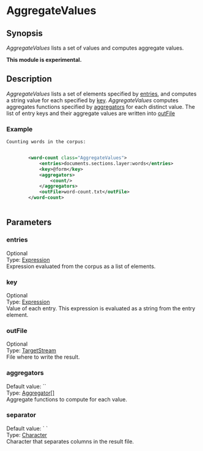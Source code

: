 <h1 class="module">AggregateValues</h1>

## Synopsis

*AggregateValues* lists a set of values and computes aggregate values.

**This module is experimental.**

## Description

*AggregateValues* lists a set of elements specified by <a href="#entries" class="param">entries</a>, and computes a string value for each specified by <a href="#key" class="param">key</a>.
  	*AggregateValues* computes aggregates functions specified by <a href="#aggregators" class="param">aggregators</a> for each distinct value.
  	The list of entry keys and their aggregate values are written into <a href="#outFile" class="param">outFile</a>

### Example
  	Counting words in the corpus:
  

```xml

      	<word-count class="AggregateValues">
      		<entries>documents.sections.layer:words</entries>
      		<key>@form</key>
      		<aggregators>
      			<count/>
      		</aggregators>
      		<outFile>word-count.txt</outFile>
      	</word-count>
      
```

## Parameters

<a name="entries">

### entries

<div class="param-level param-level-optional">Optional
</div>
<div class="param-type">Type: <a href="../converter/fr.inra.maiage.bibliome.alvisnlp.core.corpus.expressions.Expression" class="converter">Expression</a>
</div>
Expression evaluated from the corpus as a list of elements.

<a name="key">

### key

<div class="param-level param-level-optional">Optional
</div>
<div class="param-type">Type: <a href="../converter/fr.inra.maiage.bibliome.alvisnlp.core.corpus.expressions.Expression" class="converter">Expression</a>
</div>
Value of each entry. This expression is evaluated as a string from the entry element.

<a name="outFile">

### outFile

<div class="param-level param-level-optional">Optional
</div>
<div class="param-type">Type: <a href="../converter/fr.inra.maiage.bibliome.util.streams.TargetStream" class="converter">TargetStream</a>
</div>
File where to write the result.

<a name="aggregators">

### aggregators

<div class="param-level param-level-default-value">Default value: ``
</div>
<div class="param-type">Type: <a href="../converter/fr.inra.maiage.bibliome.alvisnlp.bibliomefactory.modules.aggregate.Aggregator[]" class="converter">Aggregator[]</a>
</div>
Aggregate functions to compute for each value.

<a name="separator">

### separator

<div class="param-level param-level-default-value">Default value: `	`
</div>
<div class="param-type">Type: <a href="../converter/java.lang.Character" class="converter">Character</a>
</div>
Character that separates columns in the result file.

